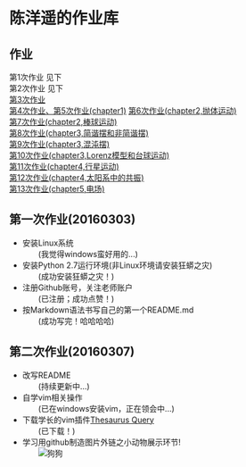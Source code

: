 # **陈洋遥的作业库**  
## 作业
第1次作业 见下  
第2次作业 见下  
[第3次作业](https://github.com/ChenYangyao/computationalphysics_N2013301020169/blob/master/computational.phy_homework3.md)  
[第4次作业、第5次作业(chapter1)](https://github.com/ChenYangyao/computationalphysics_N2013301020169/blob/master/chapter1_201603/README(ch1_homework).md)  
[第6次作业(chapter2,抛体运动)](https://www.zybuluo.com/cyy652415049/note/333582)  
[第7次作业(chapter2,棒球运动)](https://www.zybuluo.com/cyy652415049/note/338769)  
[第8次作业(chapter3,简谐摆和非简谐摆)](https://www.zybuluo.com/cyy652415049/note/347388)  
[第9次作业(chapter3,混沌摆)](https://www.zybuluo.com/cyy652415049/note/355836)  
[第10次作业(chapter3,Lorenz模型和台球运动)](https://www.zybuluo.com/cyy652415049/note/358905)    
[第11次作业(chapter4,行星运动)](https://www.zybuluo.com/cyy652415049/note/363775)  
[第12次作业(chapter4,太阳系中的共振)](https://www.zybuluo.com/cyy652415049/note/378419)  
[第13次作业(chapter5,电场)](https://www.zybuluo.com/cyy652415049/note/387438)   
  
  


## 第一次作业(20160303)
* 安装Linux系统  
　　(我觉得windows蛮好用的...)
* 安装Python 2.7运行环境(非Linux环境请安装狂蟒之灾)  
　　(成功安装狂蟒之灾！)
*  注册Github账号，关注老师账户  
　　(已注册；成功点赞！)
*  按Markdown语法书写自己的第一个README.md  
　　(成功写完！哈哈哈哈)

## 第二次作业(20160307)
* 改写README  
　　(持续更新中...)  
* 自学vim相关操作  
　　(已在windows安装vim，正在领会中...)
* 下载学长的vim插件[Thesaurus Query](https://github.com/Ron89/thesaurus_query.vim)  
　　(已下载！)
* 学习用github制造图片外链之小动物展示环节!  
　　![狗狗](https://github.com/ChenYangyao/computationalphysics_N2013301020169/raw/master/QQ.20140629135438.jpg)  



